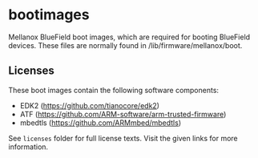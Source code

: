 # bootimages
Mellanox BlueField boot images, which are required for booting BlueField
devices. These files are normally found in /lib/firmware/mellanox/boot.

## Licenses
These boot images contain the following software components:

- EDK2 (https://github.com/tianocore/edk2)
- ATF (https://github.com/ARM-software/arm-trusted-firmware)
- mbedtls (https://github.com/ARMmbed/mbedtls)

See `licenses` folder for full license texts. Visit the given links for more
information.
